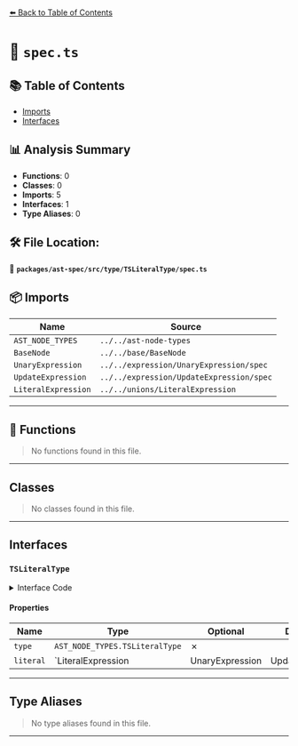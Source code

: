 [⬅️ Back to Table of Contents](../../../../../index.md)

# 📄 `spec.ts`

## 📚 Table of Contents

- [Imports](#imports)
- [Interfaces](#interfaces)

## 📊 Analysis Summary

- **Functions**: 0
- **Classes**: 0
- **Imports**: 5
- **Interfaces**: 1
- **Type Aliases**: 0

## 🛠️ File Location:
📂 **`packages/ast-spec/src/type/TSLiteralType/spec.ts`**

## 📦 Imports

| Name | Source |
|------|--------|
| `AST_NODE_TYPES` | `../../ast-node-types` |
| `BaseNode` | `../../base/BaseNode` |
| `UnaryExpression` | `../../expression/UnaryExpression/spec` |
| `UpdateExpression` | `../../expression/UpdateExpression/spec` |
| `LiteralExpression` | `../../unions/LiteralExpression` |


---

## 🔧 Functions

> No functions found in this file.


---

## Classes

> No classes found in this file.


---

## Interfaces

### `TSLiteralType`

<details><summary>Interface Code</summary>

```ts
export interface TSLiteralType extends BaseNode {
  type: AST_NODE_TYPES.TSLiteralType;
  literal: LiteralExpression | UnaryExpression | UpdateExpression;
}
```
</details>

#### Properties

| Name | Type | Optional | Description |
|------|------|----------|-------------|
| `type` | `AST_NODE_TYPES.TSLiteralType` | ✗ |  |
| `literal` | `LiteralExpression | UnaryExpression | UpdateExpression` | ✗ |  |


---

## Type Aliases

> No type aliases found in this file.


---